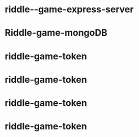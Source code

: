 # riddle--game-express-server
# Riddle-game-mongoDB
# riddle-game-token
# riddle-game-token
# riddle-game-token
# riddle-game-token

